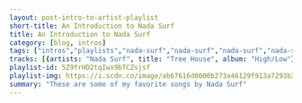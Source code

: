 ```yaml
---
layout: post-intro-to-artist-playlist
short-title: An Introduction to Nada Surf
title: An Introduction to Nada Surf
category: [blog, intros]
tags: ["intros","playlists","nada-surf","nada-surf","nada-surf","nada-surf","nada-surf","nada-surf","nada-surf","nada-surf","nada-surf","nada-surf","nada-surf","nada-surf","nada-surf","nada-surf","nada-surf","nada-surf","nada-surf","nada-surf","nada-surf","nada-surf","nada-surf","nada-surf","nada-surf","nada-surf","nada-surf","nada-surf","nada-surf","nada-surf","nada-surf","nada-surf","nada-surf","nada-surf","nada-surf","nada-surf","nada-surf"]
tracks: [{artists: "Nada Surf", title: "Tree House", album: "High/Low"},{artists: "Nada Surf", title: "Blizzard of ' 77", album: "Let Go"},{artists: "Nada Surf", title: "Blankest Year", album: "The Weight Is A Gift"},{artists: "Nada Surf", title: "Here Goes Something", album: "Lucky"},{artists: "Nada Surf", title: "Looking Through (Acoustic)", album: "The Dulcitone Files"},{artists: "Nada Surf", title: "Let The Fight Do The Fighting", album: "The Stars Are Indifferent To Astronomy"},{artists: "Nada Surf", title: "Are You Lightning?", album: "Lucky"},{artists: "Nada Surf", title: "Neither Heaven Nor Space", album: "Let Go"},{artists: "Nada Surf", title: "Deeper Well", album: "High/Low"},{artists: "Nada Surf", title: "Happy Kid", album: "Let Go"},{artists: "Nada Surf", title: "From Now On", album: "Lucky"},{artists: "Nada Surf", title: "Clear Eye Clouded Mind", album: "The Stars Are Indifferent To Astronomy"},{artists: "Nada Surf", title: "The Way You Wear Your Head", album: "Let Go"},{artists: "Nada Surf", title: "No Snow On The Mountain", album: "The Stars Are Indifferent To Astronomy"},{artists: "Nada Surf", title: "Blonde On Blonde", album: "Let Go"},{artists: "Nada Surf", title: "The Film Did Not Go 'Round", album: "Lucky"},{artists: "Nada Surf", title: "I Like What You Say", album: "Lucky"},{artists: "Nada Surf", title: "Beautiful Beat", album: "Lucky"},{artists: "Nada Surf", title: "Inside Of Love", album: "Let Go"},{artists: "Nada Surf", title: "Weightless", album: "Lucky"},{artists: "Nada Surf", title: "Je T'Attendais", album: "B-Sides"},{artists: "Nada Surf", title: "The Moon Is Calling", album: "The Stars Are Indifferent To Astronomy"},{artists: "Nada Surf", title: "I Like What You Say (Acoustic)", album: "B-Sides"},{artists: "Nada Surf", title: "When I Was Young", album: "The Stars Are Indifferent To Astronomy"},{artists: "Nada Surf", title: "Janine", album: "if I had a hi-fi"},{artists: "Nada Surf", title: "Stalemate", album: "High/Low"},{artists: "Nada Surf", title: "Waiting For Something", album: "The Stars Are Indifferent To Astronomy"},{artists: "Nada Surf", title: "Fruit Fly", album: "Let Go"},{artists: "Nada Surf", title: "Looking Through", album: "The Stars Are Indifferent To Astronomy"},{artists: "Nada Surf", title: "Always Love", album: "The Weight Is A Gift"},{artists: "Nada Surf", title: "Jules And Jim", album: "The Stars Are Indifferent To Astronomy"},{artists: "Nada Surf", title: "Clear Eye Clouded Mind (Acoustic)", album: "The Dulcitone Files"},{artists: "Nada Surf", title: "The Future (Acoustic)", album: "The Dulcitone Files"},{artists: "Nada Surf", title: "Popular", album: "High/Low"},{artists: "Nada Surf", title: "When I Was Young (Acoustic)", album: "The Dulcitone Files"}]
playlist-id: 5Z9frHD2tqIwx9bTCZsjsf
playlist-img: https://i.scdn.co/image/ab67616d0000b273a46129f913a7293b208dcc7b
summary: "These are some of my favorite songs by Nada Surf"
---
```

